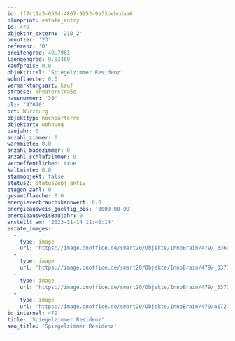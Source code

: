 ```yaml
---
id: ff7c11a3-050d-4867-9253-9a33bebcdaa6
blueprint: estate_entry
Id: 479
objektnr_extern: '210_2'
benutzer: '23'
referenz: '0'
breitengrad: 49.7961
laengengrad: 9.93469
kaufpreis: 0.0
objekttitel: 'Spiegelzimmer Residenz'
wohnflaeche: 0.0
vermarktungsart: kauf
strasse: Theaterstraße
hausnummer: '30'
plz: '97070'
ort: Würzburg
objekttyp: hochparterre
objektart: wohnung
baujahr: 0
anzahl_zimmer: 0
warmmiete: 0.0
anzahl_badezimmer: 0
anzahl_schlafzimmer: 0
veroeffentlichen: true
kaltmiete: 0.0
stammobjekt: false
status2: status2obj_aktiv
etagen_zahl: 0
gesamtflaeche: 0.0
energieverbrauchskennwert: 0.0
energieausweis_gueltig_bis: '0000-00-00'
energieausweisBaujahr: 0
erstellt_am: '2023-11-14 11:40:14'
estate_images:
  -
    type: image
    url: 'https://image.onoffice.de/smart20/Objekte/InnoBrain/479/_3369.jpg'
  -
    type: image
    url: 'https://image.onoffice.de/smart20/Objekte/InnoBrain/479/_3371.jpg'
  -
    type: image
    url: 'https://image.onoffice.de/smart20/Objekte/InnoBrain/479/_3373.jpg'
  -
    type: image
    url: 'https://image.onoffice.de/smart20/Objekte/InnoBrain/479/a1727fa4-5b18-4ab8-9d25-feea4af8e009.jpg'
id_internal: 479
title: 'Spiegelzimmer Residenz'
seo_title: 'Spiegelzimmer Residenz'
---
```

